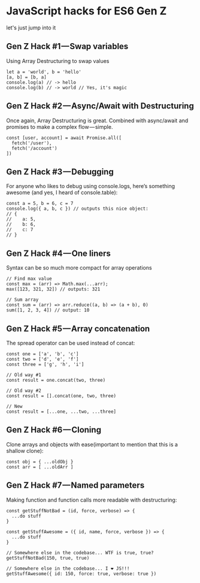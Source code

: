 # JavaScript hacks for ES6 Gen Z

let's just jump into it

## Gen Z Hack #1 — Swap variables

Using Array Destructuring to swap values

```
let a = 'world', b = 'hello'
[a, b] = [b, a]
console.log(a) // -> hello
console.log(b) // -> world // Yes, it's magic
```

## Gen Z Hack #2 — Async/Await with Destructuring

Once again, Array Destructuring is great. Combined with async/await and promises to make a complex flow — simple.

```
const [user, account] = await Promise.all([
  fetch('/user'),
  fetch('/account')
])
```

## Gen Z Hack #3 — Debugging

For anyone who likes to debug using console.logs, here’s something awesome (and yes, I heard of console.table):

```
const a = 5, b = 6, c = 7
console.log({ a, b, c }) // outputs this nice object:
// {
//    a: 5,
//    b: 6,
//    c: 7
// }
```

## Gen Z Hack #4 — One liners

Syntax can be so much more compact for array operations

```
// Find max value
const max = (arr) => Math.max(...arr);
max([123, 321, 32]) // outputs: 321 

// Sum array
const sum = (arr) => arr.reduce((a, b) => (a + b), 0)
sum([1, 2, 3, 4]) // output: 10
```
## Gen Z Hack #5 — Array concatenation

The spread operator can be used instead of concat:

```
const one = ['a', 'b', 'c']
const two = ['d', 'e', 'f']
const three = ['g', 'h', 'i'] 

// Old way #1
const result = one.concat(two, three) 

// Old way #2
const result = [].concat(one, two, three) 

// New
const result = [...one, ...two, ...three]
```

## Gen Z Hack #6 — Cloning

Clone arrays and objects with ease(important to mention that this is a shallow clone):

```
const obj = { ...oldObj }
const arr = [ ...oldArr ]
```


## Gen Z Hack #7 — Named parameters

Making function and function calls more readable with destructuring:

```
const getStuffNotBad = (id, force, verbose) => {
  ...do stuff
}

const getStuffAwesome = ({ id, name, force, verbose }) => {
  ...do stuff
} 

// Somewhere else in the codebase... WTF is true, true?
getStuffNotBad(150, true, true) 

// Somewhere else in the codebase... I ❤ JS!!!
getStuffAwesome({ id: 150, force: true, verbose: true })
```

